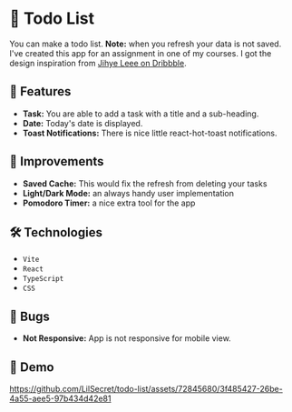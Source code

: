 # 📃 Todo List

You can make a todo list. **Note:** when you refresh your data is not saved. I've created this app for an assignment in one of my courses. I got the design inspiration from [Jihye Leee on Dribbble](https://dribbble.com/shots/3384144-Hello-Dribbble).

## 🚀 Features

- **Task:** You are able to add a task with a title and a sub-heading.
- **Date:** Today's date is displayed.
- **Toast Notifications:** There is nice little react-hot-toast notifications.

## 🤔 Improvements

- **Saved Cache:** This would fix the refresh from deleting your tasks
- **Light/Dark Mode:** an always handy user implementation
- **Pomodoro Timer:** a nice extra tool for the app

## 🛠️ Technologies

- `Vite`
- `React`
- `TypeScript`
- `CSS`

## 🐞 Bugs

- **Not Responsive:** App is not responsive for mobile view.

## 🎥 Demo

https://github.com/LilSecret/todo-list/assets/72845680/3f485427-26be-4a55-aee5-97b434d42e81
